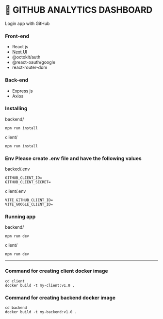 # 👤 GITHUB ANALYTICS DASHBOARD

Login app with GitHub

### Front-end
* React js
* [Next UI](https://nextui.org/)
* @octokit/auth
* @react-oauth/google
* react-router-dom

### Back-end
* Express js
* Axios

### Installing
backend/
```
npm run install
```
client/
```
npm run install
```

### Env Please create .env file and have the following values
backed/.env
```
GITHUB_CLIENT_ID=
GITHUB_CLIENT_SECRET=
```
client/.env
```
VITE_GITHUB_CLIENT_ID=
VITE_GOOGLE_CLIENT_ID=
```

### Running app
backend/
```
npm run dev
```
client/
```
npm run dev
```

<hr>

### Command for creating client docker image
```
cd client
docker build -t my-client:v1.0 .
```
### Command for creating backend docker image
```
cd backend
docker build -t my-backend:v1.0 .
```
